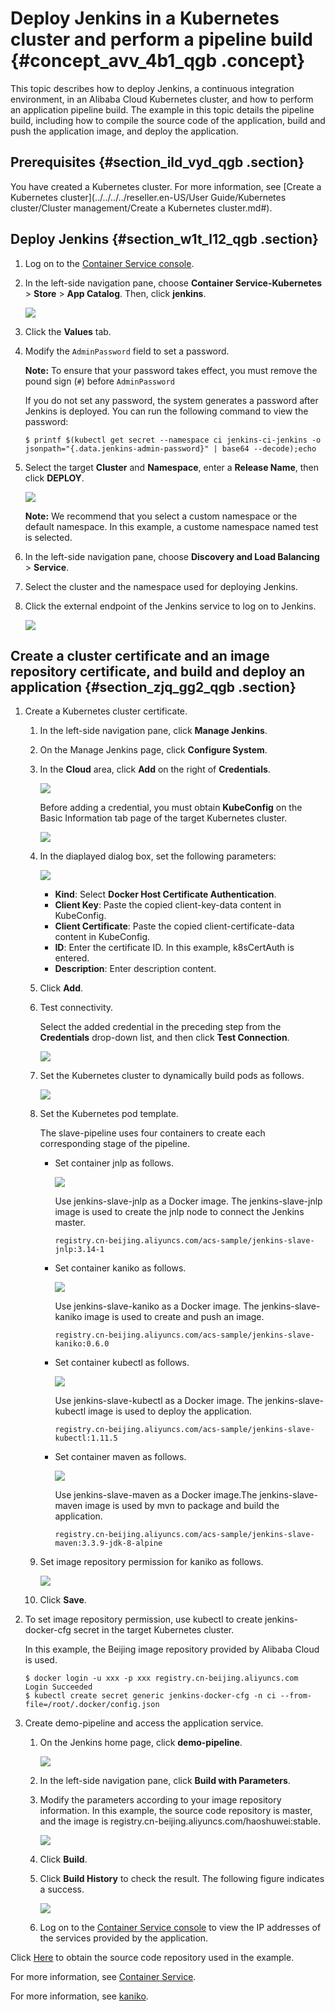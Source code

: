 # Deploy Jenkins in a Kubernetes cluster and perform a pipeline build {#concept_avv_4b1_qgb .concept}

This topic describes how to deploy Jenkins, a continuous integration environment, in an Alibaba Cloud Kubernetes cluster, and how to perform an application pipeline build. The example in this topic details the pipeline build, including how to compile the source code of the application, build and push the application image, and deploy the application.

## Prerequisites {#section_ild_vyd_qgb .section}

You have created a Kubernetes cluster. For more information, see [Create a Kubernetes cluster](../../../../reseller.en-US/User Guide/Kubernetes cluster/Cluster management/Create a Kubernetes cluster.md#).

## Deploy Jenkins {#section_w1t_l12_qgb .section}

1.  Log on to the [Container Service console](https://partners-intl.console.aliyun.com/#/cs).
2.  In the left-side navigation pane, choose **Container Service-Kubernetes** \> **Store** \> **App Catalog**. Then, click **jenkins**.

    ![](http://static-aliyun-doc.oss-cn-hangzhou.aliyuncs.com/assets/img/122864/156161400538448_en-US.png)

3.  Click the **Values** tab.
4.  Modify the `AdminPassword` field to set a password.

    **Note:** To ensure that your password takes effect, you must remove the pound sign \(`#`\) before `AdminPassword`

    If you do not set any password, the system generates a password after Jenkins is deployed. You can run the following command to view the password:

    ``` {#codeblock_r8c_vlu_rzv}
    $ printf $(kubectl get secret --namespace ci jenkins-ci-jenkins -o jsonpath="{.data.jenkins-admin-password}" | base64 --decode);echo
    ```

5.  Select the target **Cluster** and **Namespace**, enter a **Release Name**, then click **DEPLOY**.

    ![](http://static-aliyun-doc.oss-cn-hangzhou.aliyuncs.com/assets/img/122864/156161400538449_en-US.png)

    **Note:** We recommend that you select a custom namespace or the default namespace. In this example, a custome namespace named test is selected.

6.  In the left-side navigation pane, choose **Discovery and Load Balancing** \> **Service**.
7.  Select the cluster and the namespace used for deploying Jenkins.
8.  Click the external endpoint of the Jenkins service to log on to Jenkins.

    ![](http://static-aliyun-doc.oss-cn-hangzhou.aliyuncs.com/assets/img/122864/156161400538450_en-US.png)


## Create a cluster certificate and an image repository certificate, and build and deploy an application {#section_zjq_gg2_qgb .section}

1.  Create a Kubernetes cluster certificate.
    1.  In the left-side navigation pane, click **Manage Jenkins**.
    2.  On the Manage Jenkins page, click **Configure System**.
    3.  In the **Cloud** area, click **Add** on the right of **Credentials**.

        ![](http://static-aliyun-doc.oss-cn-hangzhou.aliyuncs.com/assets/img/122864/156161400538458_en-US.png)

        Before adding a credential, you must obtain **KubeConfig** on the Basic Information tab page of the target Kubernetes cluster.

        ![](http://static-aliyun-doc.oss-cn-hangzhou.aliyuncs.com/assets/img/122864/156161400638453_en-US.png)

    4.  In the diaplayed dialog box, set the following parameters:

        ![](http://static-aliyun-doc.oss-cn-hangzhou.aliyuncs.com/assets/img/122864/156161400638526_en-US.png)

        -   **Kind**: Select **Docker Host Certificate Authentication**.
        -   **Client Key**: Paste the copied client-key-data content in KubeConfig.
        -   **Client Certificate**: Paste the copied client-certificate-data content in KubeConfig.
        -   **ID**: Enter the certificate ID. In this example, k8sCertAuth is entered.
        -   **Description**: Enter description content.
    5.  Click **Add**.
    6.  Test connectivity.

        Select the added credential in the preceding step from the **Credentials** drop-down list, and then click **Test Connection**.

        ![](http://static-aliyun-doc.oss-cn-hangzhou.aliyuncs.com/assets/img/122864/156161400638459_en-US.png)

    7.  Set the Kubernetes cluster to dynamically build pods as follows.

        ![](http://static-aliyun-doc.oss-cn-hangzhou.aliyuncs.com/assets/img/122864/156161400638460_en-US.png)

    8.  Set the Kubernetes pod template.

        The slave-pipeline uses four containers to create each corresponding stage of the pipeline.

        -   Set container jnlp as follows.

            ![](http://static-aliyun-doc.oss-cn-hangzhou.aliyuncs.com/assets/img/122864/156161400638461_en-US.png)

            Use jenkins-slave-jnlp as a Docker image. The jenkins-slave-jnlp image is used to create the jnlp node to connect the Jenkins master.

            ``` {#codeblock_xlq_s58_k2t}
            registry.cn-beijing.aliyuncs.com/acs-sample/jenkins-slave-jnlp:3.14-1
            ```

        -   Set container kaniko as follows.

            ![](http://static-aliyun-doc.oss-cn-hangzhou.aliyuncs.com/assets/img/122864/156161400738462_en-US.png)

            Use jenkins-slave-kaniko as a Docker image. The jenkins-slave-kaniko image is used to create and push an image.

            ``` {#codeblock_ay3_u5c_q4m}
            registry.cn-beijing.aliyuncs.com/acs-sample/jenkins-slave-kaniko:0.6.0
            ```

        -   Set container kubectl as follows.

            ![](http://static-aliyun-doc.oss-cn-hangzhou.aliyuncs.com/assets/img/122864/156161400738463_en-US.png)

            Use jenkins-slave-kubectl as a Docker image. The jenkins-slave-kubectl image is used to deploy the application.

            ``` {#codeblock_f0t_7rx_bkg}
            registry.cn-beijing.aliyuncs.com/acs-sample/jenkins-slave-kubectl:1.11.5
            ```

        -   Set container maven as follows.

            ![](http://static-aliyun-doc.oss-cn-hangzhou.aliyuncs.com/assets/img/122864/156161400738465_en-US.png)

            Use jenkins-slave-maven as a Docker image.The jenkins-slave-maven image is used by mvn to package and build the application.

            ``` {#codeblock_1sx_9fj_zvv}
            registry.cn-beijing.aliyuncs.com/acs-sample/jenkins-slave-maven:3.3.9-jdk-8-alpine
            ```

    9.  Set image repository permission for kaniko as follows.

        ![](http://static-aliyun-doc.oss-cn-hangzhou.aliyuncs.com/assets/img/122864/156161400838466_en-US.png)

    10. Click **Save**.
2.  To set image repository permission, use kubectl to create jenkins-docker-cfg secret in the target Kubernetes cluster.

    In this example, the Beijing image repository provided by Alibaba Cloud is used.

    ``` {#codeblock_hwz_3qh_1t8}
    $ docker login -u xxx -p xxx registry.cn-beijing.aliyuncs.com
    Login Succeeded
    $ kubectl create secret generic jenkins-docker-cfg -n ci --from-file=/root/.docker/config.json
    ```

3.  Create demo-pipeline and access the application service.
    1.  On the Jenkins home page, click **demo-pipeline**.

        ![](http://static-aliyun-doc.oss-cn-hangzhou.aliyuncs.com/assets/img/122864/156161400838467_en-US.png)

    2.  In the left-side navigation pane, click **Build with Parameters**.
    3.  Modify the parameters according to your image repository information. In this example, the source code repository is master, and the image is registry.cn-beijing.aliyuncs.com/haoshuwei:stable.

        ![](http://static-aliyun-doc.oss-cn-hangzhou.aliyuncs.com/assets/img/122864/156161400838468_en-US.png)

    4.  Click **Build**.
    5.  Click **Build History** to check the result. The following figure indicates a success.

        ![](http://static-aliyun-doc.oss-cn-hangzhou.aliyuncs.com/assets/img/122864/156161400838469_en-US.png)

    6.  Log on to the [Container Service console](https://partners-intl.console.aliyun.com/#/cs) to view the IP addresses of the services provided by the application.

Click [Here](https://github.com/AliyunContainerService/jenkins-demo.git) to obtain the source code repository used in the example.

For more information, see [Container Service](https://www.alibabacloud.com/product/container-service?spm=a2c63.p38356.879954.11.11c5ad5fF9q5Rq).

For more information, see [kaniko](https://github.com/GoogleContainerTools/kaniko).

